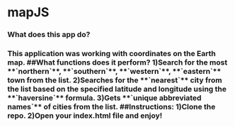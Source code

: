 # mapJS

<h3>What does this app do?<h3>
This application was working with coordinates on the Earth map.
##What functions does it perform?
1)Search for the most  **`northern`**,  **`southern`**,  **`western`**,  **`eastern`** town from the list.
2)Searches for the **`nearest`** city from the list based on the specified latitude and longitude using the **`haversine`** formula.
3)Gets **`unique abbreviated names`** of cities from the list.
##Instructions:
1)Clone the repo.
2)Open your index.html file and enjoy! 
